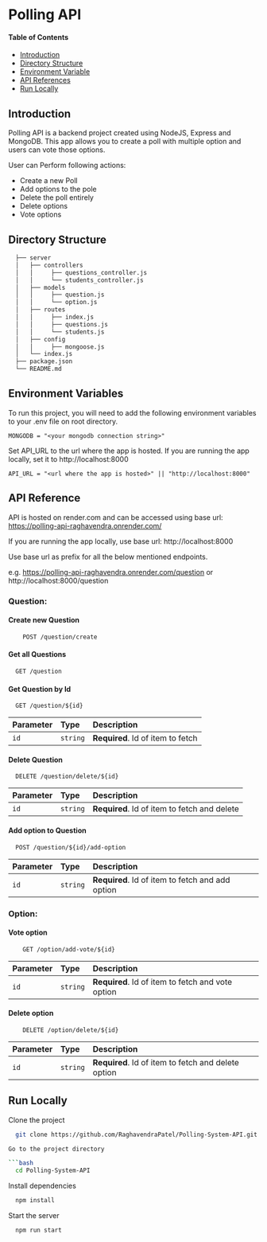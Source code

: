 # Polling API

#### Table of Contents

- [Introduction](#introduction)
- [Directory Structure](#directory-structure)
- [Environment Variable](#environment-variable)
- [API References](#api-reference)
- [Run Locally](#run-locally)

## Introduction

Polling API is a backend project created using NodeJS, Express and MongoDB. This app allows you to create a poll with multiple option and users can vote those options.

User can Perform following actions:

- Create a new Poll
- Add options to the pole
- Delete the poll entirely
- Delete options
- Vote options

## Directory Structure

```bash
  ├── server
  │   ├── controllers
  │   │     ├── questions_controller.js
  │   │     └── students_controller.js
  │   ├── models
  │   │     ├── question.js
  │   │     └── option.js
  │   ├── routes
  │   │     ├── index.js
  │   │     ├── questions.js
  │   │     └── students.js
  │   ├── config
  │   │     ├── mongoose.js
  │   └── index.js
  ├── package.json
  └── README.md
```

## Environment Variables

To run this project, you will need to add the following environment variables to your .env file on root directory.

`MONGODB = "<your mongodb connection string>"`

Set API_URL to the url where the app is hosted. If you are running the app locally, set it to http://localhost:8000

`API_URL = "<url where the app is hosted>" || "http://localhost:8000"`

## API Reference

API is hosted on render.com and can be accessed using base url: https://polling-api-raghavendra.onrender.com/

If you are running the app locally, use base url: http://localhost:8000

Use base url as prefix for all the below mentioned endpoints.

e.g. https://polling-api-raghavendra.onrender.com/question or http://localhost:8000/question

### Question:

#### Create new Question

```http
    POST /question/create
```

#### Get all Questions

```http
  GET /question
```

#### Get Question by Id

```http
  GET /question/${id}
```

| Parameter | Type     | Description                       |
| :-------- | :------- | :-------------------------------- |
| `id`      | `string` | **Required**. Id of item to fetch |

#### Delete Question

```http
  DELETE /question/delete/${id}
```

| Parameter | Type     | Description                                  |
| :-------- | :------- | :------------------------------------------- |
| `id`      | `string` | **Required**. Id of item to fetch and delete |

#### Add option to Question

```http
  POST /question/${id}/add-option
```

| Parameter | Type     | Description                                      |
| :-------- | :------- | :----------------------------------------------- |
| `id`      | `string` | **Required**. Id of item to fetch and add option |

### Option:

#### Vote option

```http
    GET /option/add-vote/${id}
```

| Parameter | Type     | Description                                       |
| :-------- | :------- | :------------------------------------------------ |
| `id`      | `string` | **Required**. Id of item to fetch and vote option |

#### Delete option

```http
    DELETE /option/delete/${id}
```

| Parameter | Type     | Description                                         |
| :-------- | :------- | :-------------------------------------------------- |
| `id`      | `string` | **Required**. Id of item to fetch and delete option |

## Run Locally

Clone the project

````bash
  git clone https://github.com/RaghavendraPatel/Polling-System-API.git

Go to the project directory

```bash
  cd Polling-System-API
````

Install dependencies

```bash
  npm install
```

Start the server

```bash
  npm run start
```
